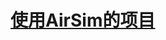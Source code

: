 # [使用AirSim的项目](https://github.com/microsoft/AirSim/network/dependents)

<!-- 整理到：https://github.com/microsoft/AirSim/network/dependents?dependents_after=MTM3MTE1MTQyMzI -->



